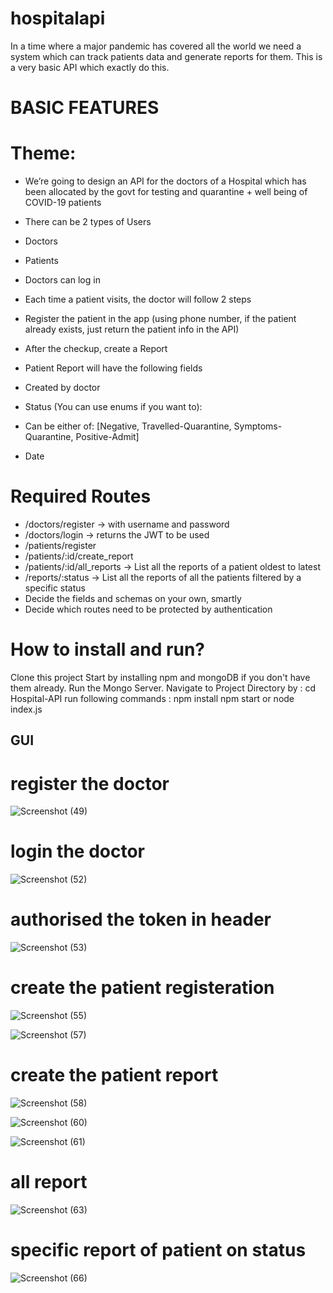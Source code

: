 # hospitalapi
In a time where a major pandemic has covered all the world we need a system which can track patients data and generate reports for them. This is a very basic API which exactly do this.
# BASIC FEATURES
# Theme:
- We’re going to design an API for the doctors of a Hospital which has been allocated by the
govt for testing and quarantine + well being of COVID-19 patients
- There can be 2 types of Users
- Doctors
- Patients
- Doctors can log in
- Each time a patient visits, the doctor will follow 2 steps
- Register the patient in the app (using phone number, if the patient already exists, just
return the patient info in the API)
- After the checkup, create a Report
- Patient Report will have the following fields
- Created by doctor
- Status (You can use enums if you want to):
- Can be either of: [Negative, Travelled-Quarantine, Symptoms-Quarantine,
Positive-Admit]

- Date
# Required Routes
- /doctors/register → with username and password
- /doctors/login → returns the JWT to be used
- /patients/register
- /patients/:id/create_report
- /patients/:id/all_reports → List all the reports of a patient oldest to latest
- /reports/:status → List all the reports of all the patients filtered by a specific status
- Decide the fields and schemas on your own, smartly
- Decide which routes need to be protected by authentication
# How to install and run?
   Clone this project
   Start by installing npm and mongoDB if you don't have them already.
   Run the Mongo Server.
   Navigate to Project Directory by :
   cd Hospital-API
   run following commands :
     npm install 
     npm start or node index.js
## GUI
# register the doctor
![Screenshot (49)](https://github.com/mpal15/hospitalapi/assets/62149463/a9a3886c-bb0a-49a7-89f3-edc4fb5d67c1)
# login the doctor
 ![Screenshot (52)](https://github.com/mpal15/hospitalapi/assets/62149463/8d0b8a56-e5a5-44ef-818b-f181dca83aaf)
# authorised the token in header
![Screenshot (53)](https://github.com/mpal15/hospitalapi/assets/62149463/d0347f1b-911b-4e2f-8844-7f0b32532516)
# create the patient registeration

![Screenshot (55)](https://github.com/mpal15/hospitalapi/assets/62149463/4a342c5d-2612-4840-a5dc-d7d8c9551399)

![Screenshot (57)](https://github.com/mpal15/hospitalapi/assets/62149463/979d9075-45a3-4742-84d8-c57ea8fb49c9)
# create the patient report
![Screenshot (58)](https://github.com/mpal15/hospitalapi/assets/62149463/1ee54db3-d1d0-4471-bba1-48622c2479d1)

![Screenshot (60)](https://github.com/mpal15/hospitalapi/assets/62149463/10d4608e-9bc8-49f7-8d25-1d05fa46da7b)

![Screenshot (61)](https://github.com/mpal15/hospitalapi/assets/62149463/ac0c75e4-a53d-4856-a029-ec8f815c4d40)
# all report
![Screenshot (63)](https://github.com/mpal15/hospitalapi/assets/62149463/f16dcdff-f7a2-4630-9e8b-38f515a831b0)
# specific report of patient on status
![Screenshot (66)](https://github.com/mpal15/hospitalapi/assets/62149463/0a29a163-141d-4b12-b574-d792bed1c118)
